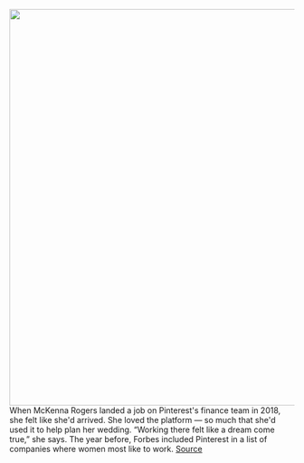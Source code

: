 <img src='https://cdn.vox-cdn.com/thumbor/Q34N1oSnzxe_DtK8xj68mXT7C1o=/0x0:2040x1360/1200x800/filters:focal(857x517:1183x843)/cdn.vox-cdn.com/uploads/chorus_image/image/67390566/acastro_200902_1777_pinterest_0001.0.jpg' width='700px' /><br/>
When McKenna Rogers landed a job on Pinterest's finance team in 2018, she felt like she'd arrived. She loved the platform — so much that she'd used it to help plan her wedding. “Working there felt like a dream come true,” she says. The year before, Forbes included Pinterest in a list of companies where women most like to work.
<a href='https://www.theverge.com/2020/9/11/21429619/pinterest-workplace-discrimination-finance-team-unequal-culture-bias'> Source <a/>